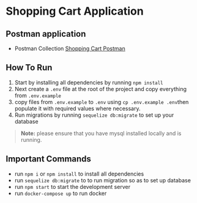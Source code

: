 # Shopping Cart Application

## Postman application

- Postman Collection [Shopping Cart Postman](https://documenter.getpostman.com/view/11352997/UVC3jnba)

## How To Run
1. Start by installing all dependencies by running `npm install`
2. Next create a `.env` file at the root of the project and copy everything from `.env.example`
3. copy files from `.env.example` to `.env` using `cp .env.example .env`then populate it with required values where necessary.
5. Run migrations by running `sequelize db:migrate` to set up your database

> **Note:** please ensure that you have mysql installed locally and is running.

## Important Commands
- run `npm i` or `npm install` to install all dependencies
- run `sequelize db:migrate` to to run migration so as to set up database
- run `npm start` to start the development server
- run `docker-compose up` to run docker